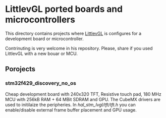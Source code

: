# LittlevGL ported boards and microcontrollers

This directory contains projects where [LittlevGL](http://gl.littlev.hu) is configures for a development board or microcontroller. 

Contrinuting is very welcome in his repository. Please, share if you used LittlevGL with a new bouar or MCU.

## Porojects

### stm32f429_discovery_no_os
Cheap development board with 240x320 TFT, Resistive touch pad, 180 MHz MCU with 256kB RAM + 64 MBit SDRAM and GPU.
The CubeMX drivers are used to initilaize the peripheries. In *hal_stm_lvgl/tft/tft.h* you can enable/disable external frame buffer placement and GPU usage.
